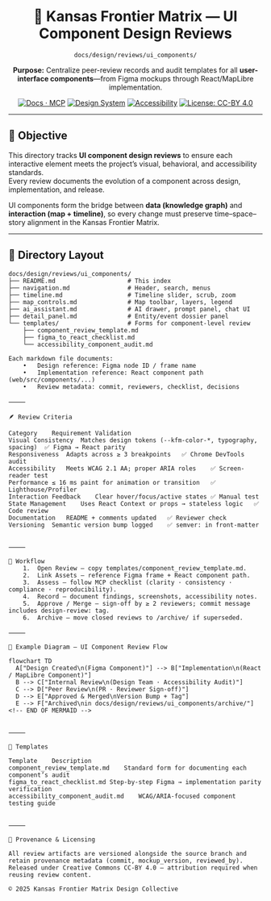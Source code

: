 <div align="center">

# 🧭 Kansas Frontier Matrix — UI Component Design Reviews  
`docs/design/reviews/ui_components/`

**Purpose:** Centralize peer-review records and audit templates for all **user-interface components**—from Figma mockups through React/MapLibre implementation.

[![Docs · MCP](https://img.shields.io/badge/Docs-MCP-blue)](../../../)
[![Design System](https://img.shields.io/badge/Design-System-green)](../../)
[![Accessibility](https://img.shields.io/badge/WCAG-2.1AA-yellow)](../accessibility/)
[![License: CC-BY 4.0](https://img.shields.io/badge/License-CC--BY-4.0-lightgrey)](../../../LICENSE)

</div>

---

## 🎯 Objective

This directory tracks **UI component design reviews** to ensure each interactive element meets the project’s visual, behavioral, and accessibility standards.  
Every review documents the evolution of a component across design, implementation, and release.

UI components form the bridge between **data (knowledge graph)** and **interaction (map + timeline)**, so every change must preserve time–space–story alignment in the Kansas Frontier Matrix.

---

## 🧭 Directory Layout

```text
docs/design/reviews/ui_components/
├── README.md                    # This index
├── navigation.md                # Header, search, menus
├── timeline.md                  # Timeline slider, scrub, zoom
├── map_controls.md              # Map toolbar, layers, legend
├── ai_assistant.md              # AI drawer, prompt panel, chat UI
├── detail_panel.md              # Entity/event dossier panel
└── templates/                   # Forms for component-level review
    ├── component_review_template.md
    ├── figma_to_react_checklist.md
    └── accessibility_component_audit.md

Each markdown file documents:
	•	Design reference: Figma node ID / frame name
	•	Implementation reference: React component path (web/src/components/...)
	•	Review metadata: commit, reviewers, checklist, decisions

⸻

🪶 Review Criteria

Category	Requirement	Validation
Visual Consistency	Matches design tokens (--kfm-color-*, typography, spacing)	✅ Figma → React parity
Responsiveness	Adapts across ≥ 3 breakpoints	✅ Chrome DevTools audit
Accessibility	Meets WCAG 2.1 AA; proper ARIA roles	✅ Screen-reader test
Performance	≤ 16 ms paint for animation or transition	✅ Lighthouse/Profiler
Interaction Feedback	Clear hover/focus/active states	✅ Manual test
State Management	Uses React Context or props → stateless logic	✅ Code review
Documentation	README + comments updated	✅ Reviewer check
Versioning	Semantic version bump logged	✅ semver: in front-matter


⸻

🧩 Workflow
	1.	Open Review — copy templates/component_review_template.md.
	2.	Link Assets — reference Figma frame + React component path.
	3.	Assess — follow MCP checklist (clarity · consistency · compliance · reproducibility).
	4.	Record — document findings, screenshots, accessibility notes.
	5.	Approve / Merge — sign-off by ≥ 2 reviewers; commit message includes design-review: tag.
	6.	Archive — move closed reviews to /archive/ if superseded.

⸻

🧩 Example Diagram — UI Component Review Flow

flowchart TD
  A["Design Created\n(Figma Component)"] --> B["Implementation\n(React / MapLibre Component)"]
  B --> C["Internal Review\n(Design Team · Accessibility Audit)"]
  C --> D["Peer Review\n(PR · Reviewer Sign-off)"]
  D --> E["Approved & Merged\nVersion Bump + Tag"]
  E --> F["Archived\nin docs/design/reviews/ui_components/archive/"]
<!-- END OF MERMAID -->


⸻

🧰 Templates

Template	Description
component_review_template.md	Standard form for documenting each component’s audit
figma_to_react_checklist.md	Step-by-step Figma → implementation parity verification
accessibility_component_audit.md	WCAG/ARIA-focused component testing guide


⸻

🪪 Provenance & Licensing

All review artifacts are versioned alongside the source branch and retain provenance metadata (commit, mockup_version, reviewed_by).
Released under Creative Commons CC-BY 4.0 — attribution required when reusing review content.

© 2025 Kansas Frontier Matrix Design Collective


